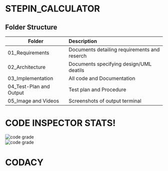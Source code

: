 # STEPIN_CALCULATOR

## Folder Structure
| Folder | Description|
|--------|:-----------|
| 01_Requirements| Documents detailing requirements and reserch |
| 02_Architecture| Documents specifying design/UML deatils |
| 03_Implementation| All code and Documentation |
| 04_Test-Plan and Output | Test plan and Procedure |
| 05_Image and Videos| Screenshots of output terminal |

# CODE INSPECTOR STATS!
![code grade](https://www.code-inspector.com/project/28191/score/svg) <br />
![code grade](https://www.code-inspector.com/project/28191/status/svg)<br />
# CODACY



